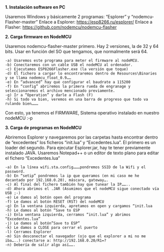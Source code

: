 **1. Instalación software en PC**

Usaremos Windows y básicamente 2 programas: “Esplorer” y “nodemcu-Flasher-master”
Enlace a Esplorer: https://esp8266.ru/esplorer/
Enlace a Flasher: https://github.com/nodemcu/nodemcu-flasher

**2. Carga firmware en NodeMCU**

Usaremos nodemcu-flasher-master primero. Hay 2 versiones, la de 32 y 64 bits. Usar en función del SO que tengamos, que normalmente será 64.

    -a) Usaremos este programa para meter el firmware al nodeMCU. 
    -b) Conectaremos con un cable USB el nodeMCU al ordenador.
    -c) Ejecutamos ESP8266Flasher.exe (la versión que toque)
    -d) El fichero a cargar lo encontraremos dentro de Resources\Binaries y se llama nodemcu_float_0.9……
    -e) En “advanced” hay que configurar el baudrate a 115200
    -f) En “config” abriremos la primera rueda de engranage y seleccionaremos el archivo mencionado previamente.
    -g) Ir a “Operation” y darle a Flash (F)
    -h) Si todo va bien, veremos en una barra de progreso que todo va rulando bien………

Con esto, ya tenemos el FIRMWARE, Sistema operativo instalado en nuestro nodeMCU :-p

**3. Carga de programas en NodeMCU**

Abriremos Esplorer y navegaremos por las carpetas hasta encontrar dentro de “excedentes” los ficheros “init.lua” y 
“Excedentes.lua”. El primero es un loader del segundo. Para ejecutar Esplorer.jar, hay te tener previamente instalado JAVA. 
Usaremos Notepad++ o un editor de texto plano para editar el fichero “Excedentes.lua”

    -a) En la línea wifi.sta.config………pondremos SSID de la Wifi y el password.
    -b) En “setip” pondremos la ip que queramos (en mi caso me he decantado por 192.168.0.20), máscara, gateway….
    -c) Al final del fichero también hay que tunear la IP……..
    -d) Ahora abrimos el .JAR (Asumimos que el nodeMCU sigue conectado vía USB ;-)
    -e) Le damos al botón open del programa
    -f) Le damos al botón RESET (RST) del nodeMCU
    -g) En la ventana izquierda, apretamos en open y cargamos “init.lua
    -h) Le damos al botón “Save to ESP
    -i) Enla ventana izquierda, cerramos “init.lua” y abrimos “Excedentes.lua”
    -j) Le damos al botón”Save to ESP”
    -k) Le damos a CLOSE para cerrar el puerto
    -l) Cerramos Esplorer
    -m) Sin desconectar el navegador (ojo que el explorer a mi no me iba…..) conectarse a: http://192.168.0.20/R1=?
    -n) Debería de salir algo así…….
